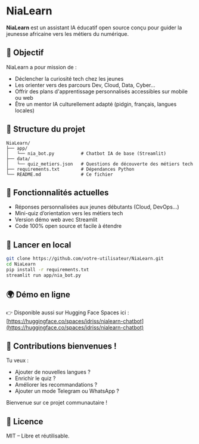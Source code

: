 
# NiaLearn

**NiaLearn** est un assistant IA éducatif open source conçu pour guider la jeunesse africaine vers les métiers du numérique.

## 🎯 Objectif

NiaLearn a pour mission de :
- Déclencher la curiosité tech chez les jeunes
- Les orienter vers des parcours Dev, Cloud, Data, Cyber…
- Offrir des plans d'apprentissage personnalisés accessibles sur mobile ou web
- Être un mentor IA culturellement adapté (pidgin, français, langues locales)

## 🧱 Structure du projet

```
NiaLearn/
├── app/
│   └── nia_bot.py          # Chatbot IA de base (Streamlit)
├── data/
│   └── quiz_metiers.json   # Questions de découverte des métiers tech
├── requirements.txt        # Dépendances Python
└── README.md               # Ce fichier
```

## 🧠 Fonctionnalités actuelles

- Réponses personnalisées aux jeunes débutants (Cloud, DevOps…)
- Mini-quiz d’orientation vers les métiers tech
- Version démo web avec Streamlit
- Code 100% open source et facile à étendre

## 🚀 Lancer en local

```bash
git clone https://github.com/votre-utilisateur/NiaLearn.git
cd NiaLearn
pip install -r requirements.txt
streamlit run app/nia_bot.py
```

## 🌍 Démo en ligne

👉 Disponible aussi sur Hugging Face Spaces ici : [https://huggingface.co/spaces/idriss/nialearn-chatbot](https://huggingface.co/spaces/idriss/nialearn-chatbot)

## 🤝 Contributions bienvenues !

Tu veux :
- Ajouter de nouvelles langues ?
- Enrichir le quiz ?
- Améliorer les recommandations ?
- Ajouter un mode Telegram ou WhatsApp ?

Bienvenue sur ce projet communautaire !

## 📄 Licence

MIT – Libre et réutilisable.
